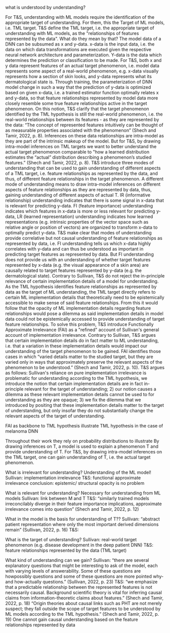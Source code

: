 what is understood by understanding?

For T&S, understanding with ML models require the identification of the appropriate target of understanding. For them, this the Target of ML models, i.e. TML target. 
T&S define the TML target, i.e. the appropriate target of understanding with ML models, as the "relationships of features represented by the data". What do they mean by that?
The model data of a DNN can be subsumed as x and y-data. x-data is the input data, i.e. the data on which data transformations are executed given the respective neural network architecture and parameterization. Y-data is the data which determines the prediction or classification to be made. For T&S, both x and y data represent features of an actual target phenomenon, i.e. model data represents some aspect of a real-world phenomenon, e.g. x-data visually represents how a section of skin looks, and y-data represents what its dermatological state is. Through training, the parameterization of DNN model change in such a way that the prediction of y-data is optimized based on given x-data, i.e. a trained estimator function optimally relates x and y-data, so that feature relationships represented by model data more closely resemble some true feature relationships active in the target phenomenon. On this notion, T&S clarify that the target phenomenon identified by the TML hypothesis is still the real-world phenomenon, i.e. the real-world relationships between its features - as they are represented by the data: “The concept of represented features intuitively can be thought of as measurable properties associated with the phenomenon” (Shech and Tamir, 2022, p. 8).
Inferences on these data relationships are intra-model as they are part of the intrinsic makeup of the model. But for T&S, by drawing intra-model inferences on TML targets we want to better understand the actual target phenomenon comparable to "how a learned distribution estimates the “actual” distribution describing a phenomenon’s studied features.” (Shech and Tamir, 2022, p. 8). 
T&S introduce three modes of understanding that can be used to gain understanding of different aspects of a TML target, i.e. feature relationships as represented by the data, and thus, of different feature relationships in the target phenomenon. A different mode of understanding means to draw intra-model inferences on different aspects of feature relationships as they are represented by data, thus, gaining understanding of different aspects of actual T. 
IR (informative relationship) understanding indicates that there is some signal in x-data that is relevant for predicting y-data. 
FI (feature importance) understanding indicates which features in x-data is more or less relevant for predicting y-data,
LR (learned representation) understanding indicates how learned representations (e.g. intrinsic properties of the vector space such as relative angle or position of vectors) are organized to transform x-data to optimally predict y-data.
T&S make clear that modes of understanding provide correlative but not causal understanding of feature relationships as represented by data, i.e. FI understanding tells us which x-data highly correlates with y-data and can thus be understood as important in predicting target features as represented by data.
But FI understanding does not provide us with an understanding of whether target features represented by x-data (e.g. the visual appearance of a skin area) are causally related to target features represented by y-data (e.g. the dermatological state).
Contrary to Sullivan, T&S do not reject the in-principle relevance of certain implementation details of a model for understanding. As the TML hypothesis identifies feature relationships as represented by data as the target of ML understanding, the TML target directly refers to certain ML implementation details that theoretically need to be epistemically accessible to make sense of said feature relationships. From this it would follow that the opacity of ML implementation details regarding feature relationships would pose a dilemma as said implementation details in model data could not be epistemically accessed to provide understanding of target feature relationships.
To solve this problem, T&S introduce Functionally Approximate Irrelevance (FAI) as a "refined" account of Sullivan's general account of implementation irrelevance.
Contrary to Sullivan, T&S argues that certain implementation details do in fact matter to ML understanding, i.e. that a variation in these implementation details would impact our understanding of the target phenomenon to be gained. FAI identifies those cases in which “varied details matter to the studied target, but they are varied only in ways that approximately preserve the relevant aspects of the phenomenon to be understood.” (Shech and Tamir, 2022, p. 10). 
T&S argues as follows: Sullivan's reliance on pure implementation irrelevance is problematic for understanding according to the TML hypothesis, we introduce the notion that certain implementation details are in fact in-principle relevant for the target of understanding; 2) our notion causes a dilemma as these relevant implementation details cannot be used to for understanding as they are opaque; 3) we fix the dilemma that we introduced by positing that these implementation details matter to the target of understanding, but only insofar they do not substantially change the relevant aspects of the target of understanding.



FAI as backbone to TML hypothesis
illustrate TML hypothesis in the case of melanoma DNN




Throughout their work they rely on probability distributions to illustrate
By drawing inferences on T, a model is used to explain a phenomenon T and provide understanding of T. For T&S, by drawing intra-model inferences on the TML target, one can gain understanding of T, i.e. the actual target phenomenon.


What is irrelevant for understanding? Understanding of the ML model!
Sullivan: implementation irrelevance
T&S: functional approximate irrelevance
conclusion: epistemic/ structural opacity is no problem

What is relevant for understanding? Necessary for understanding from ML models
Sullivan: link between M and T
T&S: “similarly trained models irreconcilably diverge in their feature importance implications, approximate irrelevance comes into question” (Shech and Tamir, 2022, p. 12)

What in the model is the basis for understanding of T??
Sullivan: “abstract patient representation where only the most important derived dimensions remain” (Sullivan, 2022, p. 16)
T&S: 

What is the target of understanding?
Sullivan: real-world target phenomenon (e.g. disease development in the deep patient DNN)
T&S: feature relationships represented by the data (TML target)

What kind of understanding can we gain?
Sullivan: “there are several explanatory questions that might be interesting to ask of the model, each with varying levels of answerability. Some of these questions are howpossibly questions and some of these questions are more pointed why- and how-actually questions.” (Sullivan, 2022, p. 23)
T&S: “we emphasize that a predictable relationship between the represented features is not necessarily causal. Background scientific theory is vital for inferring causal claims from information-theoretic claims about features.” (Shech and Tamir, 2022, p. 18)
“Origin theories about causal links such as PHT are not merely suspect; they fall outside the scope of target features to be understood by ML models according to the TML hypothesis.” (Shech and Tamir, 2022, p. 19)
One cannot gain causal understanding based on the feature relationships represented by data





